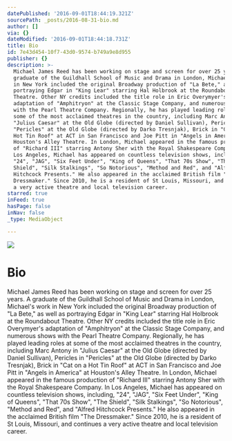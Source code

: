 ```yaml
---
datePublished: '2016-09-01T18:44:19.321Z'
sourcePath: _posts/2016-08-31-bio.md
author: []
via: {}
dateModified: '2016-09-01T18:44:18.731Z'
title: Bio
id: 7e43d454-10f7-43d0-9574-b749a9e8d955
publisher: {}
description: >-
  Michael James Reed has been working on stage and screen for over 25 years. A
  graduate of the Guildhall School of Music and Drama in London, Michael's work
  in New York included the original Broadway production of "La Bete," as well as
  portraying Edgar in "King Lear" starring Hal Holbrook at the Roundabout
  Theatre. Other NY credits included the title role in Eric Overymyer's
  adaptation of "Amphitryon" at the Classic Stage Company, and numerous shows
  with the Pearl Theatre Company. Regionally, he has played leading roles at
  some of the most acclaimed theatres in the country, including Marc Antony in
  "Julius Caesar" at the Old Globe (directed by Daniel Sullivan), Pericles in
  "Pericles" at the Old Globe (directed by Darko Tresnjak), Brick in "Cat on a
  Hot Tin Roof" at ACT in San Francisco and Joe Pitt in "Angels in America" at
  Houston's Alley Theatre. In London, Michael appeared in the famous production
  of "Richard III" starring Antony Sher with the Royal Shakespeare Company. In
  Los Angeles, Michael has appeared on countless television shows, including,
  "24", "JAG", "Six Feet Under", "King of Queens", "That 70s Show", "The
  Shield", "Silk Stalkings", "So Notorious", "Method and Red", and "Alfred
  Hitchcock Presents." He also appeared in the acclaimed British film "The
  Dressmaker." Since 2010, he is a resident of St Louis, Missouri, and continues
  a very active theatre and local television career.
starred: true
inFeed: true
hasPage: false
inNav: false
_type: MediaObject

---
```

![](https://the-grid-user-content.s3-us-west-2.amazonaws.com/f805c121-6b42-4db2-96a3-292252e0a303.jpg)

# Bio

Michael James Reed has been working on stage and screen for over 25 years. A graduate of the Guildhall School of Music and Drama in London, Michael's work in New York included the original Broadway production of "La Bete," as well as portraying Edgar in "King Lear" starring Hal Holbrook at the Roundabout Theatre. Other NY credits included the title role in Eric Overymyer's adaptation of "Amphitryon" at the Classic Stage Company, and numerous shows with the Pearl Theatre Company. Regionally, he has played leading roles at some of the most acclaimed theatres in the country, including Marc Antony in "Julius Caesar" at the Old Globe (directed by Daniel Sullivan), Pericles in "Pericles" at the Old Globe (directed by Darko Tresnjak), Brick in "Cat on a Hot Tin Roof" at ACT in San Francisco and Joe Pitt in "Angels in America" at Houston's Alley Theatre. In London, Michael appeared in the famous production of "Richard III" starring Antony Sher with the Royal Shakespeare Company. In Los Angeles, Michael has appeared on countless television shows, including, "24", "JAG", "Six Feet Under", "King of Queens", "That 70s Show", "The Shield", "Silk Stalkings", "So Notorious", "Method and Red", and "Alfred Hitchcock Presents." He also appeared in the acclaimed British film "The Dressmaker." Since 2010, he is a resident of St Louis, Missouri, and continues a very active theatre and local television career.